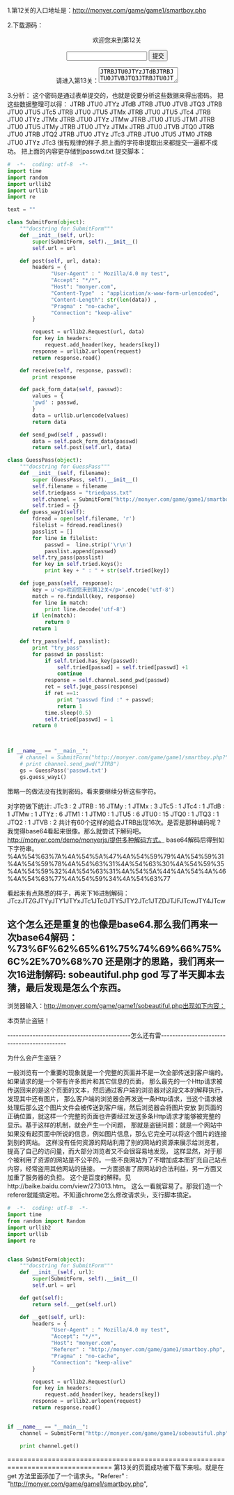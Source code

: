 1.第12关的入口地址是：http://monyer.com/game/game1/smartboy.php

2.下载源码：
<!DOCTYPE HTML>
<html>
<head>
<meta http-equiv="content-type" content="text/html; charset=UTF-8">
<meta name="robots" content="noindex,nofollow">
<title>梦之光芒/Monyer——Monyer's Game(第12关)</title>
</head>
<body>
<div align="center">
    <p>欢迎您来到第12关</p>
    <form action="?" method="post">
        <input type="text" name="pwd" value="">
        <input type="submit" value="提交">
    </form>
    <p>请进入第13关：<textarea>JTRBJTU0JTYzJTdBJTRBJTU0JTVBJTQ3JTRBJTU0JTU5JTc5JTRBJTU0JTU5JTMxJTRBJTU0JTU5JTc4JTRBJTU0JTYzJTMxJTRBJTU0JTYzJTMwJTRBJTU0JTU5JTM1JTRBJTU0JTU5JTMyJTRBJTU0JTYzJTMxJTRBJTU0JTVBJTQ0JTRBJTU0JTRBJTQ2JTRBJTU0JTYzJTc3JTRBJTU0JTU5JTM0JTRBJTU0JTYzJTc3</textarea></p>
    </div>
</body>
</html>

3.分析：
这个密码是通过表单提交的，也就是说要分析这些数据来得出密码。
把这些数据整理可以得：
JTRB
JTU0
JTYz
JTdB
JTRB
JTU0
JTVB
JTQ3
JTRB
JTU0
JTU5
JTc5
JTRB
JTU0
JTU5
JTMx
JTRB
JTU0
JTU5
JTc4
JTRB
JTU0
JTYz
JTMx
JTRB
JTU0
JTYz
JTMw
JTRB
JTU0
JTU5
JTM1
JTRB
JTU0
JTU5
JTMy
JTRB
JTU0
JTYz
JTMx
JTRB
JTU0
JTVB
JTQ0
JTRB
JTU0
JTRB
JTQ2
JTRB
JTU0
JTYz
JTc3
JTRB
JTU0
JTU5
JTM0
JTRB
JTU0
JTYz
JTc3
很有规律的样子.把上面的字符串提取出来都提交一遍都不成功。
把上面的内容更存储到passwd.txt
提交脚本：
```python
#  -*-  coding: utf-8  -*-
import time
import random
import urllib2
import urllib
import re

text = ""

class SubmitForm(object):
    """docstring for SubmitForm"""
    def __init__(self, url):
        super(SubmitForm, self).__init__()
        self.url = url

    def post(self, url, data):
        headers = {
              "User-Agent" : " Mozilla/4.0 my test",
              "Accept": "*/*",
              "Host": "monyer.com",
              "Content-Type"  : "application/x-www-form-urlencoded",
              "Content-Length": str(len(data)) ,
              "Pragma" : "no-cache",
              "Connection": "keep-alive"
        }

        request = urllib2.Request(url, data)
        for key in headers:
            request.add_header(key, headers[key])
        response = urllib2.urlopen(request)
        return response.read()

    def receive(self, response, passwd):
        print response

    def pack_form_data(self, passwd):
        values = {
        'pwd' : passwd,
        }
        data = urllib.urlencode(values)
        return data

    def send_pwd(self , passwd):
        data = self.pack_form_data(passwd)
        return self.post(self.url, data)

class GuessPass(object):
    """docstring for GuessPass"""
    def __init__(self, filename):
        super (GuessPass, self).__init__()
        self.filename = filename
        self.triedpass = "triedpass.txt"
        self.channel = SubmitForm("http://monyer.com/game/game1/smartboy.php?")
        self.tried = {}
    def guess_way1(self):
        fdread = open(self.filename, 'r')
        filelist = fdread.readlines()
        passlist = []
        for line in filelist:
            passwd =  line.strip('\r\n')
            passlist.append(passwd)
        self.try_pass(passlist)
        for key in self.tried.keys():
            print key + " : " + str(self.tried[key])

    def juge_pass(self, response):
        key = u'<p>欢迎您来到第12关</p>'.encode('utf-8')
        match = re.findall(key, response)
        for line in match:
            print line.decode('utf-8')
        if len(match):
            return 0
        return 1

    def try_pass(self, passlist):
        print "try_pass"
        for passwd in passlist:
            if self.tried.has_key(passwd):
                self.tried[passwd] = self.tried[passwd] +1
                continue
            response = self.channel.send_pwd(passwd)
            ret = self.juge_pass(response)
            if ret ==1:
                print "passwd find :" + passwd;
                return 1
            time.sleep(0.5)
            self.tried[passwd] = 1
        return 0

        

if __name__ == "__main__":
    # channel = SubmitForm("http://monyer.com/game/game1/smartboy.php?")
    # print channel.send_pwd("JTRB")
    gs = GuessPass('passwd.txt')
    gs.guess_way1()
```
策略一的做法没有找到密码。看来要继续分析这些字符。

对字符做下统计:
JTc3 : 2
JTRB : 16
JTMy : 1
JTMx : 3
JTc5 : 1
JTc4 : 1
JTdB : 1
JTMw : 1
JTYz : 6
JTM1 : 1
JTM0 : 1
JTU5 : 6
JTU0 : 15
JTQ0 : 1
JTQ3 : 1
JTQ2 : 1
JTVB : 2
共计有60个这样的组合JTRB出现16次。是否是那种编码呢？我觉得base64看起来很像。那么就尝试下解码吧。
http://monyer.com/demo/monyerjs/提供多种解码方式。
base64解码后得到如下字符串。
%4A%54%63%7A%4A%54%5A%47%4A%54%59%79%4A%54%59%31%4A%54%59%78%4A%54%63%31%4A%54%63%30%4A%54%59%35%4A%54%59%32%4A%54%63%31%4A%54%5A%44%4A%54%4A%46%4A%54%63%77%4A%54%59%34%4A%54%63%77

看起来有点熟悉的样子，再来下16进制解码：
JTczJTZGJTYyJTY1JTYxJTc1JTc0JTY5JTY2JTc1JTZDJTJFJTcwJTY4JTcw

这个怎么还是重复的也像是base64.那么我们再来一次base64解码：
%73%6F%62%65%61%75%74%69%66%75%6C%2E%70%68%70
还是刚才的思路，我们再来一次16进制解码:
sobeautiful.php
god 写了半天脚本去猜，最后发现是怎么个东西。
--------------------------------------------------------------------------------------------
浏览器输入：http://monyer.com/game/game1/sobeautiful.php出现如下内容：

本页禁止盗链！

--------------------------------------------怎么还有雷--------------------------------------------

为什么会产生盗链？

一般浏览有一个重要的现象就是一个完整的页面并不是一次全部传送到客户端的。如果请求的是一个带有许多图片和其它信息的页面，
那么最先的一个Http请求被传送回来的是这个页面的文本，然后通过客户端的浏览器对这段文本的解释执行，发现其中还有图片，
那么客户端的浏览器会再发送一条Http请求，当这个请求被处理后那么这个图片文件会被传送到客户端，然后浏览器会将图片安放
到页面的正确位置，就这样一个完整的页面也许要经过发送多条Http请求才能够被完整的显示。基于这样的机制，就会产生一个问题，
那就是盗链问题：就是一个网站中如果没有起页面中所说的信息，例如图片信息，那么它完全可以将这个图片的连接到别的网站。
这样没有任何资源的网站利用了别的网站的资源来展示给浏览者，提高了自己的访问量，而大部分浏览者又不会很容易地发现，
这样显然，对于那个被利用了资源的网站是不公平的。一些不良网站为了不增加成本而扩充自己站点内容，经常盗用其他网站的链接。
一方面损害了原网站的合法利益，另一方面又加重了服务器的负担。
这个是百度的解释。见http://baike.baidu.com/view/273013.htm。
这么一看就容易了。那我们造一个referer就能搞定啦。不知道chrome怎么修改请求头，支行脚本搞定。

```python
#  -*-  coding: utf-8  -*-
import time
from random import Random
import urllib2
import urllib
import re


class SubmitForm(object):
    """docstring for SubmitForm"""
    def __init__(self, url):
        super(SubmitForm, self).__init__()
        self.url = url

    def get(self):
        return self.__get(self.url)

    def __get(self, url):
        headers = {
              "User-Agent" : " Mozilla/4.0 my test",
              "Accept": "*/*",
              "Host": "monyer.com",
              "Referer" : "http://monyer.com/game/game1/smartboy.php",
              "Pragma" : "no-cache",
              "Connection": "keep-alive"
        }

        request = urllib2.Request(url)
        for key in headers:
            request.add_header(key, headers[key])
        response = urllib2.urlopen(request)
        return response.read()
        

if __name__ == "__main__":
    channel = SubmitForm("http://monyer.com/game/game1/sobeautiful.php")

    print channel.get()
```
================================================================================
第13关的页面成功被下载下来啦。就是在get 方法里面添加了一个请求头。"Referer" : "http://monyer.com/game/game1/smartboy.php",


